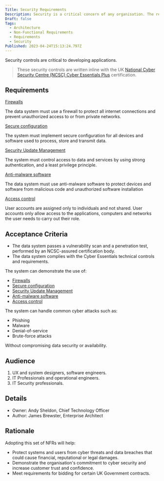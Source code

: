 ```yaml
---
Title: Security Requirements
Description: Security is a critical concern of any organisation. The requirements will help you baseline security needs and understand the risks in your app.
Draft: false
Tags:
  - Architecture
  - Non-Functional Requirements
  - Requirements
  - Security
Published: 2023-04-24T15:13:24.797Z
---
```


Security controls are critical to developing applications.

> These security controls are written inline with the UK [National Cyber Security Centre (NCSC) Cyber Essentials Plus](https://www.ncsc.gov.uk/cyberessentials/overview) certification.

## Requirements

[Firewalls](xref:firewalls)

The data system must use a firewall to protect all internet connections and prevent unauthorized access to or from private networks.

[Secure configuration](xref:secure-configuration)

The system must implement secure configuration for all devices and software used to process, store and transmit data.

[Security Update Management](xref:security-update-management)

The system must control access to data and services by using strong authentication, and a least privilege principle.

[Anti-malware software](xref:malware-protection)

The data system must use anti-malware software to protect devices and software from malicious code and unauthorized software installation

[Access control](xref:user-access-control)

User accounts are assigned only to individuals and not shared. User accounts only allow access to the applications, computers and networks the user needs to carry out their role.

## Acceptance Criteria

* The data system passes a vulnerability scan and a penetration test, performed by an NCSC-assured certification body.
* The data system complies with the Cyber Essentials technical controls and requirements.

The system can demonstrate the use of:

* [Firewalls](xref:firewalls)
* [Secure configuration](xref:secure-configuration)
* [Security Update Management](xref:security-update-management)
* [Anti-malware software](xref:malware-protection)
* [Access control](xref:user-access-control)

The system can handle common cyber attacks such as:

* Phishing
* Malware
* Denial-of-service
* Brute-force attacks

Without compromising data security or availability.

## Audience

  1. UX and system designers, software engineers.
  2. IT Professionals and operational engineers.
  3. IT Security professionals.

## Details

* Owner: Andy Sheldon, Chief Technology Officer
* Author: James Brewster, Enterprise Architect

## Rationale

Adopting this set of NFRs will help:

* Protect systems and users from cyber threats and data breaches that could cause financial, reputational or legal damages.
* Demonstrate the organisation's commitment to cyber security and increase customer trust and confidence.
* Meet requirements for bidding for certain UK Government contracts.
